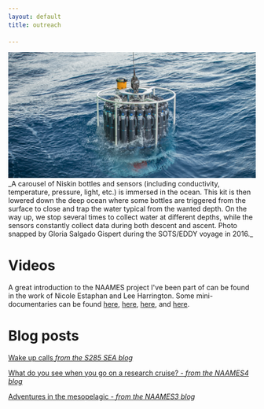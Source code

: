 ```yaml
---
layout: default
title: outreach

---
```


<img src="images/CTD2.png" alt="drawing" width="1270"/>
_A carousel of Niskin bottles and sensors (including conductivity, temperature, pressure, light, etc.) is immersed in the ocean. This kit is then lowered down the deep ocean where some bottles are triggered from the surface to close and trap the water typical from the wanted depth. On the way up, we stop several times to collect water at different depths, while the sensors constantly collect data during both descent and ascent. Photo snapped by Gloria Salgado Gispert during the SOTS/EDDY voyage in 2016._


Videos
==========================
A great introduction to the NAAMES project I've been part of can be found in the work of Nicole Estaphan and Lee Harrington. Some mini-documentaries can be found [here](https://www.youtube.com/watch?v=Fp3bNkXzbLI), [here](https://www.youtube.com/watch?v=YKbHJHfChSw), [here](https://www.youtube.com/watch?v=gUUoa9JgujE), and [here](https://www.youtube.com/watch?v=O5QAg8L_xNM).




Blog posts
==========================

[Wake up calls _from the S285 SEA blog_](https://www.sea.edu/sea_currents/robert_c_seamans/wake-ups)

[What do you see when you go on a research cruise? - _from the NAAMES4 blog_](https://earthobservatory.nasa.gov/blogs/fromthefield/2018/04/06/naames-iv-expedition-april-5-2018/)

[Adventures in the mesopelagic - _from the NAAMES3 blog_](https://earthobservatory.nasa.gov/blogs/fromthefield/2017/09/15/8854/)






